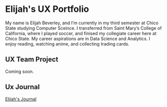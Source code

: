 # Elijah's UX Portfolio

My name is Elijah Beverley, and I’m currently in my third semester at Chico State studying Computer Sceince. I transferred from Saint Mary’s College of California, where I played soccer, and finised my collegiate career here at Chico State. My career aspirations are in Data Science and Analytics. I enjoy reading, watching anime, and collecting trading cards.

## UX Team Project

Coming soon.

## Ux Journal

[Elijah's Journal ](journal/)
